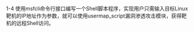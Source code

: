 1-4
使用msfcli命令行接口编写一个Shell脚本程序，实现用户只需输入目标Linux靶机的IP地址作为参数，就可以使用usermap_script漏洞渗透攻击模块，获得靶机的远程Shell访问。